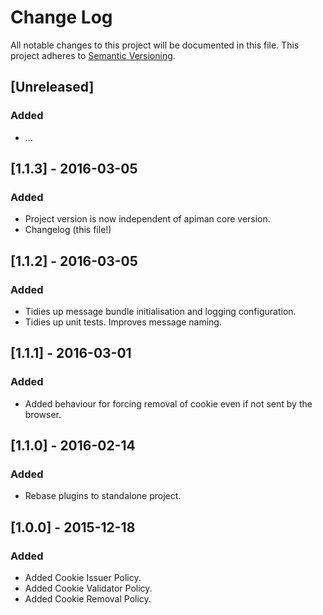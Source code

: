 # Change Log

All notable changes to this project will be documented in this file.
This project adheres to [Semantic Versioning](http://semver.org/).

## [Unreleased]
### Added
- ...

## [1.1.3] - 2016-03-05
### Added
- Project version is now independent of apiman core version.
- Changelog (this file!)

## [1.1.2] - 2016-03-05
### Added
- Tidies up message bundle initialisation and logging configuration.
- Tidies up unit tests. Improves message naming.

## [1.1.1] - 2016-03-01
### Added
- Added behaviour for forcing removal of cookie even if not sent by the browser.

## [1.1.0] - 2016-02-14
### Added
- Rebase plugins to standalone project.

## [1.0.0] - 2015-12-18
### Added
- Added Cookie Issuer Policy.
- Added Cookie Validator Policy.
- Added Cookie Removal Policy.
